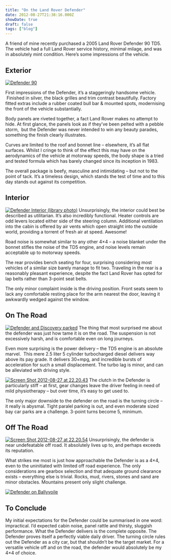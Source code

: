 ```yaml
---
title: "On the Land Rover Defender"
date: 2012-08-27T21:38:16.000Z
showDate: true
draft: false
tags: ["blog"]
---
```



A friend of mine recently purchased a 2005 Land Rover Defender 90 TD5. The vehicle had a full Land Rover service history, minimal milage, and was in absolutely mint condition. Here’s some impressions of the vehicle.


##  Exterior

<span class="alignleft">[![](http://res.cloudinary.com/cianclarke/image/upload/h_300,w_259/v1382804186/Screen-Shot-2012-08-27-at-22_15_54_gejpst.png "Defender 90")](http://res.cloudinary.com/cianclarke/image/upload/v1382804186/Screen-Shot-2012-08-27-at-22_15_54_gejpst.png)</span>

First impressions of the Defender, it’s a staggeringly handsome vehicle.  Finished in silver, the black grilles and trim contrast beautifully. Factory fitted extras include a rubber coated bull bar & mounted spots, modernising the front of the vehicle substantially.

Body panels are riveted together, a fact Land Rover makes no attempt to hide. At first glance, the panels look as if they’ve been pelted with a pebble storm,  but the Defender was never intended to win any beauty parades, something the finish clearly illustrates.

Curves are limited to the roof and bonnet line – elsewhere, it’s all flat surfaces. Whilst I cringe to think of the effect this may have on the aerodynamics of the vehicle at motorway speeds, the body shape is a tried and tested formula which has barely changed since its inception in 1983.

The overall package is beefy, masculine and intimidating – but not to the point of tack. It’s a timeless design, which stands the test of time and to this day stands out against its competition.


##  Interior

<span class="alignright">[![](http://res.cloudinary.com/cianclarke/image/upload/h_180,w_300/v1382804184/Screen-Shot-2012-08-27-at-22_18_33_aftrwu.png "Defender Interior (library photo)")](http://res.cloudinary.com/cianclarke/image/upload/v1382804184/Screen-Shot-2012-08-27-at-22_18_33_aftrwu.png)</span>
Unsurprisingly, the interior could best be described as utilitarian. It’s also incredibly functional. Heater controls are odd levers located either side of the steering column. Additional ventilation into the cabin is offered by air vents which open straight into the outside world, providing a torrent of fresh air at speed. Awesome!

Road noise is somewhat similar to any other 4×4 – a noise blanket under the bonnet stifles the noise of the TD5 engine, and noise levels remain acceptable up to motorway speeds.

The rear provides bench seating for four, surprising considering most vehicles of a similar size barely manage to fit two. Traveling in the rear is a reasonably pleasant experience, despite the fact Land Rover has opted for lap belts rather than 3-point seat belts.

The only minor complaint inside is the driving position. Front seats seem to lack any comfortable resting place for the arm nearest the door, leaving it awkwardly wedged against the window.


##  On The Road
<span class="alignleft">[![](http://res.cloudinary.com/cianclarke/image/upload/h_109,w_300/v1382804182/Screen-Shot-2012-08-27-at-22_19_49_q8y2w6.png "Defender and Discovery parked")](http://res.cloudinary.com/cianclarke/image/upload/v1382804182/Screen-Shot-2012-08-27-at-22_19_49_q8y2w6.png)</span>
The thing that most surprised me about the defender was just how tame it is on the road. The suspension is not excessively harsh, and is comfortable even on long journeys.

Even more surprising is the power delivery – the TD5 engine is an absolute marvel.  This mere 2.5 liter 5 cylinder turbocharged diesel delivers way above its pay grade. It delivers 30+mpg, and incredible bursts of acceleration for such a small displacement. The turbo lag is minor, and can be alleviated with driving style.

<span class="alignright">[![](http://res.cloudinary.com/cianclarke/image/upload/h_182,w_300/v1382804178/Screen-Shot-2012-08-27-at-22_20_43_bzvzw0.png "Screen Shot 2012-08-27 at 22.20.43")](http://res.cloudinary.com/cianclarke/image/upload/v1382804178/Screen-Shot-2012-08-27-at-22_20_43_bzvzw0.png)</span>
The clutch in the Defender is particularly stiff – at first, gear changes leave the driver feeling in need of mild physiotherapy – but over time, it’s easy to get used to.

The only major downside to the defender on the road is the turning circle – it really is abysmal. Tight paralel parking is out, and even moderate sized bay car parks are a challenge. 3-point turns become 5, minimum.


##  Off The Road

<span class="alignleft">[![](http://res.cloudinary.com/cianclarke/image/upload/h_178,w_300/v1382804179/Screen-Shot-2012-08-27-at-22_20_54_oe1kef.png "Screen Shot 2012-08-27 at 22.20.54")](http://res.cloudinary.com/cianclarke/image/upload/v1382804179/Screen-Shot-2012-08-27-at-22_20_54_oe1kef.png)</span>
Unsurprisingly, the defender is near undefeatable off road. It absolutely lives up to, and perhaps exceeds its reputation.

What strikes me most is just how approachable the Defender is as a 4×4, even to the uninitiated with limited off road experience. The only considerations are gearbox selection and that adequate ground clearance exists – everything else is trivial. Rocks, mud, rivers, stones and sand are minor obstacles. Mountains present only slight challenge.

<span class="alignright">[![](http://res.cloudinary.com/cianclarke/image/upload/h_151,w_300/v1382804181/Screen-Shot-2012-08-27-at-22_21_04_bnapds.png "Defender on Ballyvoile")](http://res.cloudinary.com/cianclarke/image/upload/v1382804181/Screen-Shot-2012-08-27-at-22_21_04_bnapds.png)</span>


##  To Conclude

My initial expectations for the Defender could be summarised in one word: impractical. I’d expected cabin noise, panel rattle and thirsty, sluggish performance. What the Defender delivers is the complete opposite. The Defender proves itself a perfectly viable daily driver. The turning circle rules out the Defender as a city car, but that shouldn’t be the target market. For a versatile vehicle off and on the road, the defender would absolutely be my 4×4 of choice.
